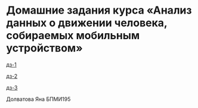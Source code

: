 # Домашние задания курса «Анализ данных о движении человека, собираемых мобильным устройством» 

[дз-1]()

[дз-2]()

[дз-3]()

Долватова Яна БПМИ195
